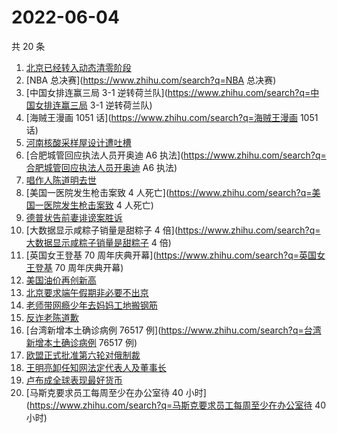 # 2022-06-04

共 20 条

<!-- BEGIN -->
<!-- 最后更新时间 Sat Jun 04 2022 04:11:03 GMT+0800 (China Standard Time) -->

1. [北京已经转入动态清零阶段](https://www.zhihu.com/search?q=北京已经转入动态清零阶段)
1. [NBA 总决赛](https://www.zhihu.com/search?q=NBA 总决赛)
1. [中国女排连赢三局 3-1 逆转荷兰队](https://www.zhihu.com/search?q=中国女排连赢三局 3-1 逆转荷兰队)
1. [海贼王漫画 1051 话](https://www.zhihu.com/search?q=海贼王漫画 1051 话)
1. [河南核酸采样屋设计遭吐槽](https://www.zhihu.com/search?q=河南核酸采样屋设计遭吐槽)
1. [合肥城管回应执法人员开奥迪 A6 执法](https://www.zhihu.com/search?q=合肥城管回应执法人员开奥迪 A6 执法)
1. [唱作人陈道明去世](https://www.zhihu.com/search?q=唱作人陈道明去世)
1. [美国一医院发生枪击案致 4 人死亡](https://www.zhihu.com/search?q=美国一医院发生枪击案致 4 人死亡)
1. [德普状告前妻诽谤案胜诉](https://www.zhihu.com/search?q=德普状告前妻诽谤案胜诉)
1. [大数据显示咸粽子销量是甜粽子 4 倍](https://www.zhihu.com/search?q=大数据显示咸粽子销量是甜粽子 4 倍)
1. [英国女王登基 70 周年庆典开幕](https://www.zhihu.com/search?q=英国女王登基 70 周年庆典开幕)
1. [美国油价再创新高](https://www.zhihu.com/search?q=美国油价再创新高)
1. [北京要求端午假期非必要不出京](https://www.zhihu.com/search?q=北京要求端午假期非必要不出京)
1. [老师带网瘾少年去妈妈工地搬钢筋](https://www.zhihu.com/search?q=老师带网瘾少年去妈妈工地搬钢筋)
1. [反诈老陈道歉](https://www.zhihu.com/search?q=反诈老陈道歉)
1. [台湾新增本土确诊病例 76517 例](https://www.zhihu.com/search?q=台湾新增本土确诊病例 76517 例)
1. [欧盟正式批准第六轮对俄制裁](https://www.zhihu.com/search?q=欧盟正式批准第六轮对俄制裁)
1. [王明亮卸任知网法定代表人及董事长](https://www.zhihu.com/search?q=王明亮卸任知网法定代表人及董事长)
1. [卢布成全球表现最好货币](https://www.zhihu.com/search?q=卢布成全球表现最好货币)
1. [马斯克要求员工每周至少在办公室待 40 小时](https://www.zhihu.com/search?q=马斯克要求员工每周至少在办公室待 40
   小时)

<!-- END -->
